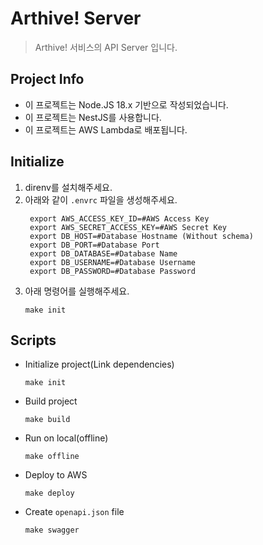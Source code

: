 # Arthive! Server

> Arthive! 서비스의 API Server 입니다.

## Project Info

* 이 프로젝트는 Node.JS 18.x 기반으로 작성되었습니다.
* 이 프로젝트는 NestJS를 사용합니다.
* 이 프로젝트는 AWS Lambda로 배포됩니다.

## Initialize

1. direnv를 설치해주세요.
2. 아래와 같이 `.envrc` 파일을 생성해주세요.
   ```shell
    export AWS_ACCESS_KEY_ID=#AWS Access Key
    export AWS_SECRET_ACCESS_KEY=#AWS Secret Key
    export DB_HOST=#Database Hostname (Without schema)
    export DB_PORT=#Database Port
    export DB_DATABASE=#Database Name
    export DB_USERNAME=#Database Username
    export DB_PASSWORD=#Database Password
   ```
3. 아래 명령어를 실행해주세요.
   ```shell
   make init
   ```

## Scripts

* Initialize project(Link dependencies)
   ```shell
   make init
   ```
* Build project
   ```shell
   make build
   ```
* Run on local(offline)
   ```shell
   make offline
   ```
* Deploy to AWS
   ```shell
   make deploy
   ```
* Create `openapi.json` file
   ```shell
   make swagger
   ```